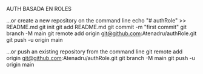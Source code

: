 AUTH BASADA EN ROLES

…or create a new repository on the command line
echo "# authRole" >> README.md
git init
git add README.md
git commit -m "first commit"
git branch -M main
git remote add origin git@github.com:Atenadru/authRole.git
git push -u origin main

…or push an existing repository from the command line
git remote add origin git@github.com:Atenadru/authRole.git
git branch -M main
git push -u origin main
